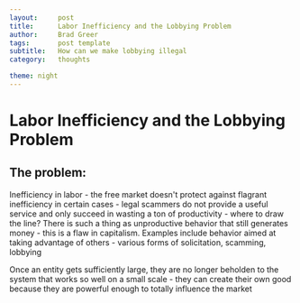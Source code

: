 ```yaml
---
layout:     post
title:      Labor Inefficiency and the Lobbying Problem
author:     Brad Greer
tags: 		post template
subtitle:  	How can we make lobbying illegal
category:   thoughts

theme: night
---
```

<!-- Start Writing Below in Markdown -->

# Labor Inefficiency and the Lobbying Problem

## The problem:

Inefficiency in labor - the free market doesn't protect against flagrant inefficiency in certain cases - legal scammers do not provide a useful service and only succeed in wasting a ton of productivity - where to draw the line? There is such a thing as unproductive behavior that still generates money - this is a flaw in capitalism. Examples include behavior aimed at taking advantage of others - various forms of solicitation, scamming, lobbying

Once an entity gets sufficiently large, they are no longer beholden to the system that works so well on a small scale - they can create their own good because they are powerful enough to totally influence the market
